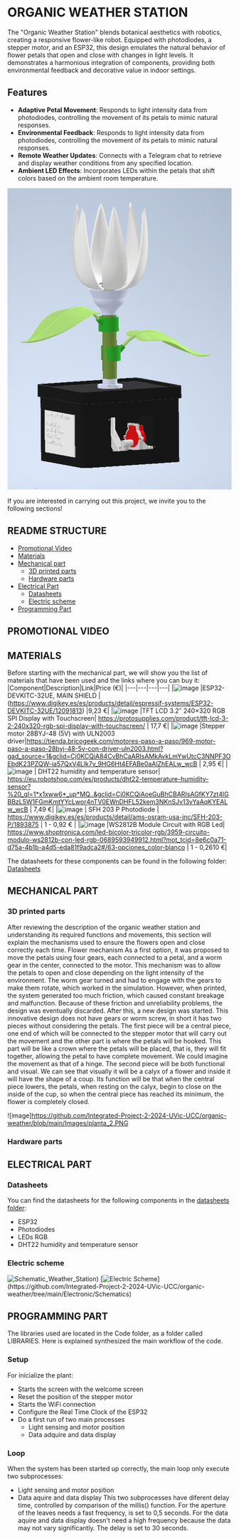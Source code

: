 #  ORGANIC WEATHER STATION
The "Organic Weather Station" blends botanical aesthetics with robotics, creating a responsive flower-like robot. Equipped with photodiodes, a stepper motor, and an ESP32, this design emulates the natural behavior of flower petals that open and close with changes in light levels. It demonstrates a harmonious integration of components, providing both environmental feedback and decorative value in indoor settings.

## Features
- **Adaptive Petal Movement**:  Responds to light intensity data from photodiodes, controlling the movement of its petals to mimic natural responses.
- **Environmental Feedback**: Responds to light intensity data from photodiodes, controlling the movement of its petals to mimic natural responses.
- **Remote Weather Updates**: Connects with a Telegram chat to retrieve and display weather conditions from any specified location.
- **Ambient LED Effects**: Incorporates LEDs within the petals that shift colors based on the ambient room temperature.

![image](https://github.com/Integrated-Project-2-2024-UVic-UCC/organic-weather/blob/main/Images/planta_1.PNG)

If you are interested in carrying out this project, we invite you to the following sections!

## README STRUCTURE
- [Promotional Video](#promotional-video)
- [Materials](#materials)
- [Mechanical part](#mechanical-part)
    - [ 3D printed parts](#3d-printed-parts)
    - [Hardware parts](#hardware-parts)
- [Electrical Part](#electrical-part)
    - [Datasheets](#datasheets)
    - [Electric scheme](#electric-scheme)
- [Programming Part](#programming-part)

## PROMOTIONAL VIDEO

## MATERIALS
Before starting with the mechanical part, we will show you the list of materials that have been used and the links where you can buy it:
|Component|Description|Link|Price (€)|
|---|---|---|---|
|![image](https://github.com/Integrated-Project-2-2024-UVic-UCC/organic-weather/assets/148632510/175b6df2-47b3-4d7a-a043-f7cd1067a346) |ESP32-DEVKITC-32UE, MAIN SHIELD |(https://www.digikey.es/es/products/detail/espressif-systems/ESP32-DEVKITC-32UE/12091813) |9,23 €|
|![image](https://github.com/Integrated-Project-2-2024-UVic-UCC/organic-weather/assets/148632510/90ea6707-07f6-4620-b829-95b92183f802) |TFT LCD 3.2″ 240×320 RGB SPI Display with Touchscreen| https://protosupplies.com/product/tft-lcd-3-2-240x320-rgb-spi-display-with-touchscreen/ | 17,7 €|
|![image](https://github.com/Integrated-Project-2-2024-UVic-UCC/organic-weather/assets/148632510/9e236e71-0359-471f-8cdb-d2269f496330) |Stepper motor 28BYJ-48 (5V) with ULN2003 driver|https://tienda.bricogeek.com/motores-paso-a-paso/969-motor-paso-a-paso-28byj-48-5v-con-driver-uln2003.html?gad_source=1&gclid=Cj0KCQiA84CvBhCaARIsAMkAvkLmYwUtcC3NNPF3OEbdK23PZQW-ia57QxV4Llk7v_9HG6Ht4EFABe0aAlZhEALw_wcB | 2,95 €|
|![image](https://github.com/Integrated-Project-2-2024-UVic-UCC/organic-weather/assets/148632510/49f7c3ee-893f-472c-8295-112737e02a60) | DHT22 humidity and temperature sensor| https://eu.robotshop.com/es/products/dht22-temperature-humidity-sensor?%20_gl=1*x1xww6*_up*MQ..&gclid=Cj0KCQiAoeGuBhCBARIsAGfKY7zt4lGBBzL5W1FGmKmtYYcLwor4nTV0EWnDHFL52kem3NKnSJv13vYaAqKYEALw_wcB | 7,49 €|
|![image](https://github.com/Integrated-Project-2-2024-UVic-UCC/organic-weather/assets/148632510/3bac220b-56c5-45f9-97d6-7bc834eaad6f) | SFH 203 P Photodiode | https://www.digikey.es/es/products/detail/ams-osram-usa-inc/SFH-203-P/1893875 | 1 - 0,92 € |
|![image](https://github.com/Integrated-Project-2-2024-UVic-UCC/organic-weather/assets/148632510/537e5a60-5057-4fd6-8ab6-7c92300786e6) |WS2812B Module Circuit with RGB Led| https://www.shoptronica.com/led-bicolor-tricolor-rgb/3959-circuito-modulo-ws2812b-con-led-rgb-0689593949912.html?mot_tcid=8e6c0a71-d75a-4b1b-a4d5-eda81f9adca2#/63-opciones_color-blanco | 1 - 0,2610 €|

The datasheets for these components can be found in the following folder: [Datasheets](https://github.com/Integrated-Project-2-2024-UVic-UCC/organic-weather/tree/main/Electronic/Datasheets)

## MECHANICAL PART
  ### 3D printed parts

After reviewing the description of the organic weather station and understanding its required functions and movements, this section will explain the mechanisms used to ensure the flowers open and close correctly each time.
Flower mechanism
As a first option, it was proposed to move the petals using four gears, each connected to a petal, and a worm gear in the center, connected to the motor. This mechanism was to allow the petals to open and close depending on the light intensity of the environment. The worm gear turned and had to engage with the gears to make them rotate, which worked in the simulation. However, when printed, the system generated too much friction, which caused constant breakage and malfunction. Because of these friction and unreliability problems, the design was eventually discarded.
After this, a new design was started. This innovative design does not have gears or worm screw, in short it has two pieces without considering the petals. The first piece will be a central piece, one end of which will be connected to the stepper motor that will carry out the movement and the other part is where the petals will be hooked. This part will be like a crown where the petals will be placed, that is, they will fit together, allowing the petal to have complete movement. We could imagine the movement as that of a hinge. The second piece will be both functional and visual. We can see that visually it will be a calyx of a flower and inside it will have the shape of a coup. Its function will be that when the central piece lowers, the petals, when resting on the calyx, begin to close on the inside of the cup, so when the central piece has reached its minimum, the flower is completely closed. 

![image]https://github.com/Integrated-Project-2-2024-UVic-UCC/organic-weather/blob/main/Images/planta_2.PNG


  ### Hardware parts
  
## ELECTRICAL PART
  ### Datasheets
  You can find the datasheets for the following components in the [datasheets folder](https://github.com/Integrated-Project-2-2024-UVic-UCC/organic-weather/tree/main/Electronic/Datasheets):
  - ESP32
  - Photodiodes
  - LEDs RGB
  - DHT22 humidity and temperature sensor
  ### Electric scheme
  ![Schematic_Weather_Station](https://github.com/Integrated-Project-2-2024-UVic-UCC/organic-weather/assets/148632510/ed1f33c1-2df0-4c84-ae69-e56b52e85f7e))
  [![Electric Scheme]([https://github.com/Integrated-Project-2-2024-UVic-UCC/organic-weather/blob/main/Electronic/Schematics/Schematic_Weather_Station.png](https://github.com/Integrated-Project-2-2024-UVic-UCC/organic-weather/blob/main/Electronic/Schematics/Schematic_Integrated%20Project_2024-04-24.png))](https://github.com/Integrated-Project-2-2024-UVic-UCC/organic-weather/tree/main/Electronic/Schematics)

  
## PROGRAMMING PART
The libraries used are located in the Code folder, as a folder called LIBRARIES. 
Here is explained synthesized the main workflow of the code. 

### Setup
For inicialize the plant:
- Starts the screen with the welcome screen
- Reset the position of the stepper motor
- Starts the WiFi connection
- Configure the Real Time Clock of the ESP32
- Do a first run of two main processes
  - Light sensing and motor position
  - Data adquire and data display

### Loop
When the system has been started up correctly, the main loop only execute two subprocesses:
- Light sensing and motor position
- Data aquire and data display
This two subprocesses have diferent delay time, controlled by comparison of the millis() function.
For the aperture of the leaves needs a fast frequency, is set to 0,5 seconds.
For the data aquire and data display doesn't need a high frequency because the data may not vary significantly. The delay is set to 30 seconds. 


